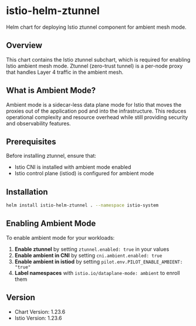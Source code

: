 # istio-helm-ztunnel

Helm chart for deploying Istio ztunnel component for ambient mesh mode.

## Overview

This chart contains the Istio ztunnel subchart, which is required for enabling Istio ambient mesh mode. Ztunnel (zero-trust tunnel) is a per-node proxy that handles Layer 4 traffic in the ambient mesh.

## What is Ambient Mode?

Ambient mode is a sidecar-less data plane mode for Istio that moves the proxies out of the application pod and into the infrastructure. This reduces operational complexity and resource overhead while still providing security and observability features.

## Prerequisites

Before installing ztunnel, ensure that:
- Istio CNI is installed with ambient mode enabled
- Istio control plane (istiod) is configured for ambient mode

## Installation

```bash
helm install istio-helm-ztunnel . --namespace istio-system
```

## Enabling Ambient Mode

To enable ambient mode for your workloads:

1. **Enable ztunnel** by setting `ztunnel.enabled: true` in your values
2. **Enable ambient in CNI** by setting `cni.ambient.enabled: true`
3. **Enable ambient in istiod** by setting `pilot.env.PILOT_ENABLE_AMBIENT: "true"`
4. **Label namespaces** with `istio.io/dataplane-mode: ambient` to enroll them

## Version

- Chart Version: 1.23.6
- Istio Version: 1.23.6
